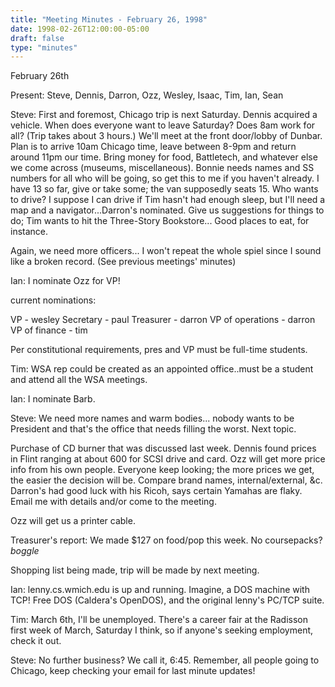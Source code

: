 ```yaml
---
title: "Meeting Minutes - February 26, 1998"
date: 1998-02-26T12:00:00-05:00
draft: false
type: "minutes"
---
```


February 26th </p><p>
Present: Steve, Dennis, Darron, Ozz, Wesley, Isaac, Tim, Ian, Sean </p><p>
Steve: First and foremost, Chicago trip is next Saturday. Dennis acquired a vehicle. When does everyone want to leave Saturday? Does 8am work for all? (Trip takes about 3 hours.) We'll meet at the front door/lobby of Dunbar. Plan is to arrive 10am Chicago time, leave between 8-9pm and return around 11pm our time. Bring money for food, Battletech, and whatever else we come across (museums, miscellaneous). Bonnie needs names and SS numbers for all who will be going, so get this to me if you haven't already. I have 13 so far, give or take some; the van supposedly seats 15. Who wants to drive? I suppose I can drive if Tim hasn't had enough sleep, but I'll need a map and a navigator...Darron's nominated. Give us suggestions for things to do; Tim wants to hit the Three-Story Bookstore... Good places to eat, for instance. </p><p>
Again, we need more officers... I won't repeat the whole spiel since I sound like a broken record. (See previous meetings' minutes) </p><p>
Ian: I nominate Ozz for VP! </p><p>
current nominations: </p><p>
VP - wesley Secretary - paul Treasurer - darron VP of operations - darron VP of finance - tim </p><p>
Per constitutional requirements, pres and VP must be full-time students. </p><p>
Tim: WSA rep could be created as an appointed office..must be a student and attend all the WSA meetings. </p><p>
Ian: I nominate Barb. </p><p>
Steve: We need more names and warm bodies... nobody wants to be President and that's the office that needs filling the worst. Next topic. </p><p>
Purchase of CD burner that was discussed last week. Dennis found prices in Flint ranging at about 600 for SCSI drive and card. Ozz will get more price info from his own people. Everyone keep looking; the more prices we get, the easier the decision will be. Compare brand names, internal/external, &c. Darron's had good luck with his Ricoh, says certain Yamahas are flaky. Email me with details and/or come to the meeting. </p><p>
Ozz will get us a printer cable. </p><p>
Treasurer's report: We made $127 on food/pop this week. No coursepacks? *boggle* </p><p>
Shopping list being made, trip will be made by next meeting. </p><p>
Ian: lenny.cs.wmich.edu is up and running. Imagine, a DOS machine with TCP! Free DOS (Caldera's OpenDOS), and the original lenny's PC/TCP suite. </p><p>
Tim: March 6th, I'll be unemployed. There's a career fair at the Radisson first week of March, Saturday I think, so if anyone's seeking employment, check it out.  </p><p>
Steve: No further business? We call it, 6:45. Remember, all people going to Chicago, keep checking your email for last minute updates! </p><p>
</p>
